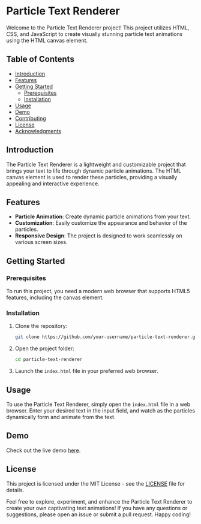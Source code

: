# Particle Text Renderer

Welcome to the Particle Text Renderer project! This project utilizes HTML, CSS, and JavaScript to create visually stunning particle text animations using the HTML canvas element.

## Table of Contents

- [Introduction](#introduction)
- [Features](#features)
- [Getting Started](#getting-started)
  - [Prerequisites](#prerequisites)
  - [Installation](#installation)
- [Usage](#usage)
- [Demo](#demo)
- [Contributing](#contributing)
- [License](#license)
- [Acknowledgments](#acknowledgments)

## Introduction

The Particle Text Renderer is a lightweight and customizable project that brings your text to life through dynamic particle animations. The HTML canvas element is used to render these particles, providing a visually appealing and interactive experience.

## Features

- **Particle Animation**: Create dynamic particle animations from your text.
- **Customization**: Easily customize the appearance and behavior of the particles.
- **Responsive Design**: The project is designed to work seamlessly on various screen sizes.

## Getting Started

### Prerequisites

To run this project, you need a modern web browser that supports HTML5 features, including the canvas element.

### Installation

1. Clone the repository:

   ```bash
   git clone https://github.com/your-username/particle-text-renderer.git
   ```

2. Open the project folder:

   ```bash
   cd particle-text-renderer
   ```

3. Launch the `index.html` file in your preferred web browser.

## Usage

To use the Particle Text Renderer, simply open the `index.html` file in a web browser. Enter your desired text in the input field, and watch as the particles dynamically form and animate from the text.

## Demo

Check out the live demo [here](https://particle-text-renderer.vercel.app/).

## License

This project is licensed under the MIT License - see the [LICENSE](LICENSE) file for details.

Feel free to explore, experiment, and enhance the Particle Text Renderer to create your own captivating text animations! If you have any questions or suggestions, please open an issue or submit a pull request. Happy coding!
